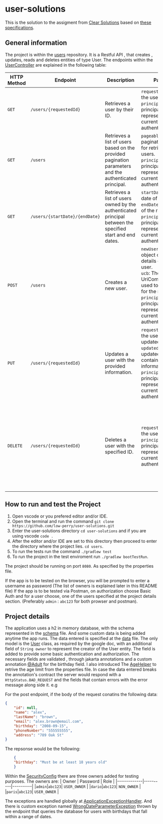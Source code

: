# user-solutions

This is the solution to the assigment from [Clear Solutions](https://www.linkedin.com/company/clearsolutionsltd/about/) based on [these specifications](https://docs.google.com/document/d/1LosRgr72sJYcNumbZKET7uiIJ3Un_ORl25Psn1Dd9hw/edit?usp=sharing).

## General information

The project is within the [users](users/) repository. It is a Restful API , that creates , updates, reads and deletes entities of type User.
The endpoints within the [UserController](users/src/main/java/example/users/UserController.java) are explained in the following table:

| HTTP Method | Endpoint | Description | Parameters | Returns |
|-------------|----------|-------------|------------|---------|
| `GET` | `/users/{requestedId}` | Retrieves a user by their ID. | `requestedId`: The ID of the user to retrieve.<br>`principal`: The principal object representing the currently authenticated user. | A `ResponseEntity` containing the user if found, or a not found response if not found. |
| `GET` | `/users` | Retrieves a list of users based on the provided pagination parameters and the authenticated principal. | `pageable`: The pagination parameters for retrieving the users.<br>`principal`: The principal object representing the currently authenticated user. | A `ResponseEntity` containing the list of users. |
| `GET` | `/users/{startDate}/{endDate}` | Retrieves a list of users owned by the authenticated principal between the specified start and end dates. | `startDate`: The start date of the range.<br>`endDate`: The end date of the range.<br>`principal`: The principal object representing the currently authenticated user. | A `ResponseEntity` containing the list of users if found, or a not found response if the list is empty. |
| `POST` | `/users` | Creates a new user. | `newUser`: The user object containing the details of the new user.<br>`ucb`: The UriComponentsBuilder used to build the URI for the new user.<br>`principal`: The principal object representing the currently authenticated user. | A `ResponseEntity` with a status code of 201 (Created) and the URI of the new user in the Location header. |
| `PUT` | `/users/{requestedId}` | Updates a user with the provided information. | `requestedId`: The ID of the user to be updated.<br>`updatedUser`: The updated user object containing the new information.<br>`principal`: The principal object representing the currently authenticated user. | A `ResponseEntity` with no content if the user was successfully updated, or a `ResponseEntity` with a not found status if the user was not found. |
| `DELETE` | `/users/{requestedId}` | Deletes a user with the specified ID. | `requestedId`: The ID of the user to delete.<br>`principal`: The principal object representing the currently authenticated user. | A `ResponseEntity` with no content if the user was successfully deleted, or a `ResponseEntity` with not found status if the user does not exist or the authenticated user is not the owner. |

## How to run and test the Project

1. Open vscode or you prefered editor and/or IDE.
2. Open the terminal and run the command `git clone https://github.com/low-perry/user-solutions.git`
3. Enter the user-solutions directory `cd user-solutions` and if you are using vscode `code .`
4. After the editor and/or IDE are set to this directory then proceed to enter the directory where the project lies. `cd users`.
5. To run the tests run the command `./gradlew test`
6. To run the project in the test enviroment run `./gradlew bootTestRun`.

The project should be running on port `8080`. As specified by the properties file.

If the app is to be tested on the browser, you will be prompted to enter a username as password (The list of owners is explained later in this README file)
If the app is to be tested via Postman, on authorization choose Basic Auth and for a user choose, one of the users specified at the project details section. (Preferably `admin` : `abc123` for both prowser and postman).

## Project details

The application uses a h2 in memory database, with the schema represented in the [schema](users/src/main/resources/schema.sql) file.
And some custom data is being added anytime the app runs. The data entered is specified at the [data](users/src/test/resources/data.sql) file.
The only model is the [User](users/src/main/java/example/users/User.java) class, as required by the google doc, with an additional field of `String owner` to represent the creator of the User entity. The field is added to provide some basic authentication and authorization.
The necessary fields are validated , through jakarta annotations and a custom annotation [@Adult](users/src/main/java/example/users/validation/Adult.java) for the birthday field. I also introduced The [AgeHelper](users/src/main/java/example/users/validation/AgeHelper.java) to retrive the age limit from the properties file.
In case the data entered breaks the annotation's contract the server would respond with a `HttpStatus.BAD_REQUEST` and the fields that contain errors with the error message along side it.
e.g

For the post endpoint, if the body of the request conatins the following data:
```JSON
{
    "id": null,
    "name": "alex",
    "lastName": "brown",
    "email": "alex.brown@email.com",
    "birthday": "2008-09-15",
    "phoneNumber": "555555555",
    "address": "789 Oak St"
}
```
The repsonse would be the following:
```JSON
    {
    "birthday": "Must be at least 18 years old"
    }
```

Within the [SecurityConfig](users/src/main/java/example/users/SecurityConfig.java) there are three owners added for testing purposes. The owners are: 
| Owner | Password | Role |
|-------------|----------|----------|
|`admin`|`abc123`| `USER_OWNER` |
|`dario`|`abc123`| `NON_OWNER` |
|`paris`|`abc123`| `USER_OWNER` |

The exceptions are handled globally at [ApplicationExceptionHandler](users/src/main/java/example/users/advice/ApplicationExceptionHandler.java).
And there is custom exception named [WrongDateParameterException](users/src/main/java/example/exceptions/WrongDateParameterException.java) thrown by the endpoint that queries the database for users with birthdays that fall within a range of dates.




